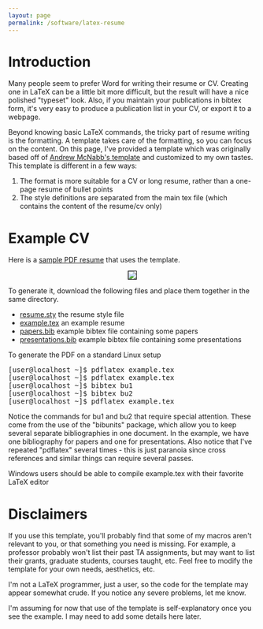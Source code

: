 ```yaml
---
layout: page
permalink: /software/latex-resume
---
```


<h1>Introduction</h1>
Many people seem to prefer Word for writing their resume or CV. Creating one
in LaTeX can be a little bit more difficult, but the result will have a nice
polished "typeset" look. Also, if you maintain your publications in bibtex
form, it's very easy to produce a publication list in your CV, or export it
to a webpage.

<p/>Beyond knowing basic LaTeX commands, the tricky part of resume writing
is the formatting. A template takes care of the formatting, so you can focus
on the content. On this page, I've provided a template which was originally
based off of 
<a href="http://www.mcnabbs.org/andrew/linux/latexres/">Andrew McNabb's template</a> and customized to my own tastes.
This template is different in a few ways:
<ol>
<li/>The format is more suitable for a CV or long resume, rather than a
one-page resume of bullet points
<li/>The style definitions are separated from the main tex file (which contains the content of the resume/cv only)
</ol>


<h1>Example CV</h1>
Here is a <a href="software/example.pdf">sample PDF resume</a> that uses the template.

<center>
<p/><a href="software/example.pdf">
<img src="example.png" style="border: 1px solid black; float: none"/>
</a>
</center>

<p/>To generate it, download the following files and place them together in the same
directory.
<ul>
<li><a href="software/latex/resume.sty">resume.sty</a> the resume style file
<li><a href="software/latex/example.tex">example.tex</a> an example resume
<li><a href="software/bib/papers.bib">papers.bib</a> example bibtex file containing
some papers
<li><a href="software/bib/presentations.bib">presentations.bib</a> example bibtex 
file containing some presentations
</ul>

To generate the PDF on a standard Linux setup
<pre>
[user@localhost ~]$ pdflatex example.tex
[user@localhost ~]$ pdflatex example.tex
[user@localhost ~]$ bibtex bu1
[user@localhost ~]$ bibtex bu2
[user@localhost ~]$ pdflatex example.tex
</pre>

Notice the commands for bu1 and bu2 that require special attention. These come from
the use of the "bibunits" package, which allow you to keep several separate
bibliographies in one document. In the example, we have one bibliography for
papers and one for presentations. Also notice that I've repeated "pdflatex"
several times - this is just paranoia since cross references and similar things
can require several passes.

<p/>Windows users should be able to compile example.tex with their favorite
LaTeX editor


<h1>Disclaimers</h1>
If you use this template, you'll probably find that some of my macros aren't
relevant to you, or that something you need is missing. For example, a professor
probably won't list their past TA assignments, but may want to list their grants,
graduate students, courses taught, etc. Feel free to modify the template for your
own needs, aesthetics, etc.

<p/>I'm not a LaTeX programmer, just a user, so the code for the template 
may appear somewhat crude.
If you notice any severe problems, let me know.

<p/>I'm assuming for now that use of the template is self-explanatory once you
see the example. I may need to add some details here later.

